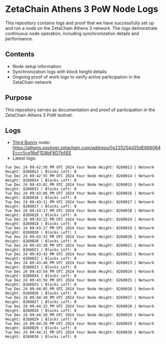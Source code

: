 # ZetaChain Athens 3 PoW Node Logs
This repository contains logs and proof that we have successfully set up and run a node on the ZetaChain Athens 3 network. The logs demonstrate continuous node operation, including synchronization details and performance.

## Contents
- Node setup information
- Synchronization logs with block height details
- Ongoing proof of work logs to verify active participation in the ZetaChain network

## Purpose
This repository serves as documentation and proof of participation in the ZetaChain Athens 3 PoW testnet.

## Logs

- [Third Bunny](https://thirdbunny.xyz/) node: https://athens.explorer.zetachain.com/address/0x225254d35dE666064Eccc5ce16eF1D8bF8D7b5EE
- Latest logs:
```
Tue Dec 24 09:42:50 PM UTC 2024 Your Node Height: 8260013 | Network Height: 8260013 | Blocks Left: 0
Tue Dec 24 09:42:55 PM UTC 2024 Your Node Height: 8260014 | Network Height: 8260014 | Blocks Left: 0
Tue Dec 24 09:43:01 PM UTC 2024 Your Node Height: 8260015 | Network Height: 8260015 | Blocks Left: 0
Tue Dec 24 09:43:06 PM UTC 2024 Your Node Height: 8260016 | Network Height: 8260016 | Blocks Left: 0
Tue Dec 24 09:43:11 PM UTC 2024 Your Node Height: 8260017 | Network Height: 8260017 | Blocks Left: 0
Tue Dec 24 09:43:17 PM UTC 2024 Your Node Height: 8260018 | Network Height: 8260018 | Blocks Left: 0
Tue Dec 24 09:43:22 PM UTC 2024 Your Node Height: 8260019 | Network Height: 8260018 | Blocks Left: 0
Tue Dec 24 09:43:27 PM UTC 2024 Your Node Height: 8260019 | Network Height: 8260020 | Blocks Left: 1
Tue Dec 24 09:43:33 PM UTC 2024 Your Node Height: 8260020 | Network Height: 8260020 | Blocks Left: 0
Tue Dec 24 09:43:38 PM UTC 2024 Your Node Height: 8260021 | Network Height: 8260021 | Blocks Left: 0
Tue Dec 24 09:43:43 PM UTC 2024 Your Node Height: 8260022 | Network Height: 8260022 | Blocks Left: 0
Tue Dec 24 09:43:48 PM UTC 2024 Your Node Height: 8260023 | Network Height: 8260023 | Blocks Left: 0
Tue Dec 24 09:43:54 PM UTC 2024 Your Node Height: 8260024 | Network Height: 8260024 | Blocks Left: 0
Tue Dec 24 09:43:59 PM UTC 2024 Your Node Height: 8260025 | Network Height: 8260025 | Blocks Left: 0
Tue Dec 24 09:44:05 PM UTC 2024 Your Node Height: 8260026 | Network Height: 8260026 | Blocks Left: 0
Tue Dec 24 09:44:10 PM UTC 2024 Your Node Height: 8260027 | Network Height: 8260027 | Blocks Left: 0
Tue Dec 24 09:44:15 PM UTC 2024 Your Node Height: 8260028 | Network Height: 8260028 | Blocks Left: 0
Tue Dec 24 09:44:20 PM UTC 2024 Your Node Height: 8260029 | Network Height: 8260029 | Blocks Left: 0
Tue Dec 24 09:44:26 PM UTC 2024 Your Node Height: 8260029 | Network Height: 8260029 | Blocks Left: 0
Tue Dec 24 09:44:31 PM UTC 2024 Your Node Height: 8260030 | Network Height: 8260030 | Blocks Left: 0
```
